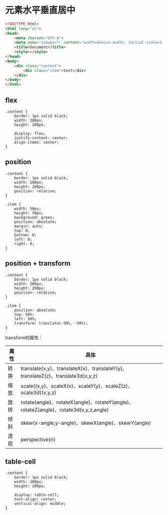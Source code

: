 # 元素水平垂直居中

```html
<!DOCTYPE html>
<html lang="en">
<head>
    <meta charset="UTF-8">
    <meta name="viewport" content="width=device-width, initial-scale=1.0">
    <title>Document</title>
    <style></style>
</head>
<body>
    <div class="content">
        <div class="item">text</div>
    </div>
</body>
</html>
```

## flex

```css:line-numbers{6-8}
.content {
    border: 1px solid black;
    width: 200px;
    height: 200px;

    display: flex;
    justify-content: center;
    align-items: center;
}
```

## position

```css:line-numbers{5,12-17}
.content {
    border: 1px solid black;
    width: 200px;
    height: 200px;
    position: relative;
}

.item {
    width: 50px;
    height: 50px;
    background: green;
    position: absolute;
    margin: auto;
    top: 0;
    bottom: 0;
    left: 0;
    right: 0;
}
```

## position + transform

```css:line-numbers{5,9-12}
.content {
    border: 1px solid black;
    width: 200px;
    height: 200px;
    position: relative;
}

.item {
    position: absolute;
    top: 50%;
    left: 50%;
    transform: translate(-50%, -50%);
}
```

transform的属性：

| 属性 | 具体 |
|---|---|
| 转换 | translate(x,y)、translateX(x)、translateY(y)、translateZ(z)、translate3d(x,y,z) |
| 缩放 | scale((x,y)、scaleX(x)、scaleY(y)、scaleZ(z)、scale3d((x,y,z) |
| 旋转 | rotate(angle)、rotateX(angle)、rotateY(angle)、rotateZ(angle)、rotate3d(x,y,z,angle) |
| 倾斜 | skew(x-angle,y-angle)、skewX(angle)、skewY(angle) |
| 透视 | perspective(n) |

## table-cell

```css:line-numbers{6-8}
.content {
    border: 1px solid black;
    width: 200px;
    height: 200px;

    display: table-cell;
    text-align: center;
    vertical-align: middle;
}
